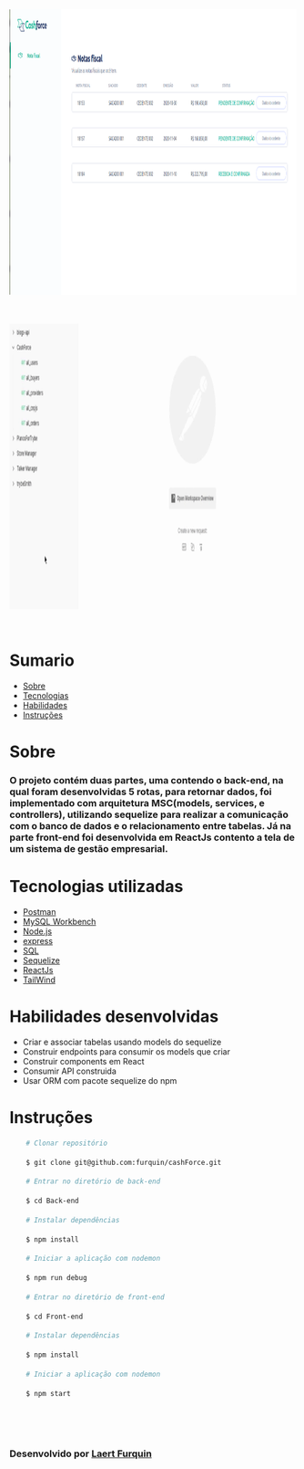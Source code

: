 <div align="center"> 
    <img width="920px" height="500px" align="center"src="./README/Page_NF.png">
</div>

<br>
<br>
<br>


<div align="center"> 
    <img width="920px" height="500px" align="center"src="./README/All_orders.gif">
</div>

<br>
<br>

# Sumario
   - [Sobre](#sobre)
   - [Tecnologias](#tecnologias-utilizadas)
   - [Habilidades](#habilidades-desenvolvidas)
   - [Instruções](#instruções)
#

# Sobre

###  O projeto contém duas partes, uma contendo o back-end, na qual foram desenvolvidas 5 rotas, para retornar dados, foi implementado com arquitetura MSC(models, services, e controllers), utilizando sequelize para realizar a comunicação com o banco de dados e o relacionamento entre tabelas. Já na parte front-end foi desenvolvida em ReactJs contento a tela de um sistema de gestão empresarial. 

#

# Tecnologias utilizadas
- [Postman](https://www.postman.com/)
- [MySQL Workbench](https://www.mysql.com/products/workbench/)
- [Node.js](https://nodejs.org/en/about/)
- [express](https://expressjs.com/pt-br/)
- [SQL](https://www.w3schools.com/sql/)
- [Sequelize](https://sequelize.org/)
- [ReactJs](https://reactjs.com/)
- [TailWind](https://tailwindcss.com/docs/installation)
#

# Habilidades desenvolvidas
- Criar e associar tabelas usando models do sequelize
- Construir endpoints para consumir os models que criar
- Construir components em React 
- Consumir API construida
- Usar ORM com pacote sequelize do npm

#

# Instruções

```bash
    # Clonar repositório

    $ git clone git@github.com:furquin/cashForce.git

    # Entrar no diretório de back-end

    $ cd Back-end

    # Instalar dependências

    $ npm install

    # Iniciar a aplicação com nodemon

    $ npm run debug

    # Entrar no diretório de front-end

    $ cd Front-end

    # Instalar dependências

    $ npm install

    # Iniciar a aplicação com nodemon

    $ npm start

```

<br>
<br>
<br>

### Desenvolvido por [Laert Furquin](https://github.com/furquin) 

